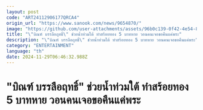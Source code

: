 ```yaml
---
layout: post
code: "ART24112906177QRCA4"
origin_url: "https://www.sanook.com/news/9654870/"
image: "https://github.com/user-attachments/assets/96b0c139-0f42-4e54-8911-68f9db98c380"
title: "\"บิณฑ์ บรรลือฤทธิ์\" ช่วยน้ำท่วมใต้ ทำสร้อยทอง 5 บาทหาย วอนคนเจอขอคืนแค่พระ"
description: "\"บิณฑ์ บรรลือฤทธิ์\" ช่วยน้ำท่วมใต้ ทำสร้อยทอง 5 บาทหาย วอนคนเจอขอคืนแค่พระ"
category: "ENTERTAINMENT"
language: "th"
date: 2024-11-29T06:46:32.988Z
---
```


# "บิณฑ์ บรรลือฤทธิ์" ช่วยน้ำท่วมใต้ ทำสร้อยทอง 5 บาทหาย วอนคนเจอขอคืนแค่พระ